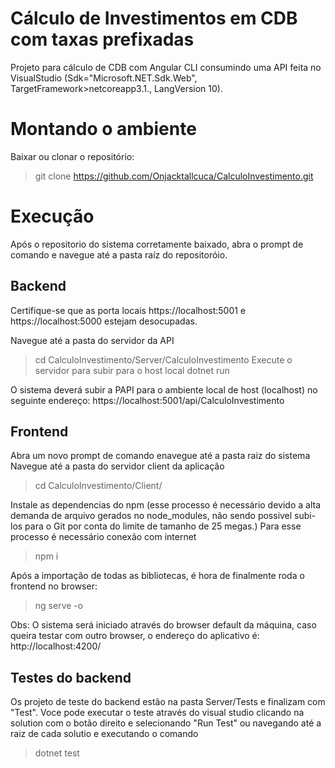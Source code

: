 # Cálculo de Investimentos em CDB com taxas prefixadas

Projeto para cálculo de CDB com Angular CLI consumindo uma API feita no VisualStudio (Sdk="Microsoft.NET.Sdk.Web", TargetFramework>netcoreapp3.1., LangVersion 10).

Montando o ambiente
=======
Baixar ou clonar o repositório:
>git clone https://github.com/Onjacktallcuca/CalculoInvestimento.git 

Execução
=======
Após o repositorio do sistema corretamente baixado, abra o prompt de comando e navegue até a pasta raíz do repositoróio.

Backend
-----------
Certifique-se que as porta locais https://localhost:5001 e https://localhost:5000 estejam desocupadas.

Navegue até a pasta do servidor da API
>cd CalculoInvestimento/Server/CalculoInvestimento
Execute o servidor para subir para o host local
>dotnet run

O sistema deverá subir a PAPI para o ambiente local de host (localhost) no seguinte endereço: https://localhost:5001/api/CalculoInvestimento


Frontend
-----------
Abra um novo prompt de comando enavegue até a pasta raiz do sistema
Navegue até a pasta do servidor client da aplicação
>cd CalculoInvestimento/Client/ 

Instale as dependencias do npm (esse processo é necessário devido a alta demanda de arquivo gerados no node_modules, não sendo possivel subi-los para o Git por conta do limite de tamanho de 25 megas.) Para esse processo é necessário conexão com internet
>npm i

Após a importação de todas as bibliotecas, é hora de finalmente roda o frontend no browser:
>ng serve -o

Obs: O sistema será iniciado através do browser default da máquina, caso queira testar com outro browser, o endereço do aplicativo é: http://localhost:4200/


Testes do backend
-----------
Os projeto de teste do backend estão na pasta Server/Tests e finalizam com "Test". 
Voce pode executar o teste através do visual studio clicando na solution com o botão direito e selecionando "Run Test" ou navegando até a raiz de cada solutio e executando o comando 
>dotnet test 



